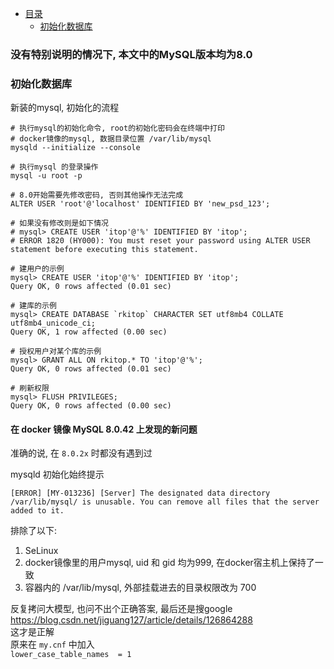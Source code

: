 * [目录](#0)
  * [初始化数据库](#1)

### 没有特别说明的情况下, 本文中的MySQL版本均为8.0

<h3 id="1">初始化数据库</h3>

新装的mysql, 初始化的流程

```
# 执行mysql的初始化命令, root的初始化密码会在终端中打印
# docker镜像的mysql, 数据目录位置 /var/lib/mysql
mysqld --initialize --console

# 执行mysql 的登录操作
mysql -u root -p

# 8.0开始需要先修改密码, 否则其他操作无法完成
ALTER USER 'root'@'localhost' IDENTIFIED BY 'new_psd_123';

# 如果没有修改则是如下情况
# mysql> CREATE USER 'itop'@'%' IDENTIFIED BY 'itop';
# ERROR 1820 (HY000): You must reset your password using ALTER USER statement before executing this statement.

# 建用户的示例
mysql> CREATE USER 'itop'@'%' IDENTIFIED BY 'itop';
Query OK, 0 rows affected (0.01 sec)

# 建库的示例
mysql> CREATE DATABASE `rkitop` CHARACTER SET utf8mb4 COLLATE utf8mb4_unicode_ci;
Query OK, 1 row affected (0.00 sec)

# 授权用户对某个库的示例
mysql> GRANT ALL ON rkitop.* TO 'itop'@'%';
Query OK, 0 rows affected (0.01 sec)

# 刷新权限
mysql> FLUSH PRIVILEGES;
Query OK, 0 rows affected (0.00 sec)
```


#### 在 docker 镜像 MySQL 8.0.42 上发现的新问题

准确的说, 在 ```8.0.2x``` 时都没有遇到过

mysqld 初始化始终提示

```
[ERROR] [MY-013236] [Server] The designated data directory /var/lib/mysql/ is unusable. You can remove all files that the server added to it.
```

排除了以下:
1) SeLinux
2) docker镜像里的用户mysql, uid 和 gid 均为999, 在docker宿主机上保持了一致
3) 容器内的 /var/lib/mysql, 外部挂载进去的目录权限改为 700

反复拷问大模型, 也问不出个正确答案, 最后还是搜google  
https://blog.csdn.net/jiguang127/article/details/126864288  
这才是正解  
原来在 ```my.cnf``` 中加入  
```lower_case_table_names  = 1```
